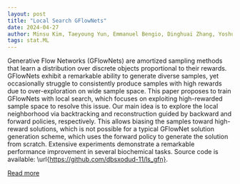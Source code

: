 ```yaml
---
layout: post
title: "Local Search GFlowNets"
date: 2024-04-27
author: Minsu Kim, Taeyoung Yun, Emmanuel Bengio, Dinghuai Zhang, Yoshua Bengio, Sungsoo Ahn, Jinkyoo Park
tags: stat.ML
---
```


Generative Flow Networks (GFlowNets) are amortized sampling methods that learn a distribution over discrete objects proportional to their rewards. GFlowNets exhibit a remarkable ability to generate diverse samples, yet occasionally struggle to consistently produce samples with high rewards due to over-exploration on wide sample space. This paper proposes to train GFlowNets with local search, which focuses on exploiting high-rewarded sample space to resolve this issue. Our main idea is to explore the local neighborhood via backtracking and reconstruction guided by backward and forward policies, respectively. This allows biasing the samples toward high-reward solutions, which is not possible for a typical GFlowNet solution generation scheme, which uses the forward policy to generate the solution from scratch. Extensive experiments demonstrate a remarkable performance improvement in several biochemical tasks. Source code is available: \url{https://github.com/dbsxodud-11/ls_gfn}.

[Read more](https://arxiv.org/abs/2310.02710)
